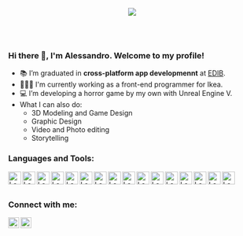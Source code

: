 <p align="center"><img src="https://media.giphy.com/media/oePrmT6c3fNsY/giphy.gif"/></p>

<br>
<br>

### Hi there 👋, I'm Alessandro. Welcome to my profile!

- 📚 I’m graduated in **cross-platform app developmennt** at [EDIB](https://www.grupofleming.com/web/ciclos/estudios/30/cfgs_desarrollo_de_aplicaciones_multiplataforma.html/).
- 🧑🏻‍💻 I'm currently working as a front-end programmer for Ikea. 
- 💻 I’m developing a horror game by my own with Unreal Engine V.
- What I can also do: 
    - 3D Modeling and Game Design
    - Graphic Design
    - Video and Photo editing
    - Storytelling
    

### Languages and Tools:

<img align="left" alt="Lapini | Unity" width="26px" src="https://i.redd.it/tu3gt6ysfxq71.png" />
<img align="left" alt="Lapini | Unreal" width="26px" src="https://upload.wikimedia.org/wikipedia/commons/thumb/2/20/UE_Logo_Black_Centered.svg/640px-UE_Logo_Black_Centered.svg.png"/>
<img align="left" alt="Lapini | Blender" width="26px" src="https://upload.wikimedia.org/wikipedia/commons/thumb/0/0c/Blender_logo_no_text.svg/2503px-Blender_logo_no_text.svg.png"/>
<img align="left" alt="Lapini | React" width="26px" src="https://cdn.freebiesupply.com/logos/large/2x/react-1-logo-png-transparent.png" />
<img align="left" alt="Lapini | Javascript" width="26px" src="https://upload.wikimedia.org/wikipedia/commons/thumb/6/6a/JavaScript-logo.png/768px-JavaScript-logo.png" />
<img align="left" alt="Lapini | Java" width="26px" src="https://cdn-icons-png.flaticon.com/512/226/226777.png"/>
<img align="left" alt="Lapini | C#" width="26px" src="https://seeklogo.com/images/C/c-sharp-c-logo-02F17714BA-seeklogo.com.png](https://upload.wikimedia.org/wikipedia/commons/b/bd/Logo_C_sharp.svg"/>
<img align="left" alt="Lapini | Python" width="26px" src="https://upload.wikimedia.org/wikipedia/commons/thumb/c/c3/Python-logo-notext.svg/1869px-Python-logo-notext.svg.png"/>
<img align="left" alt="Lapini | MongoDB" width="26px" src="https://img.icons8.com/color/480/mongodb.png"/>
<img align="left" alt="Lapini | SQL" width="26px" src="https://lineadecodigo.com/wp-content/uploads/2014/04/sql-e1633736325758.png"/>
<img align="left" alt="Lapini | Photoshop" width="26px" src="https://logodownload.org/wp-content/uploads/2019/10/adobe-photoshop-logo-1.png" />
<img align="left" alt="Lapini | Premiere" width="26px" src="https://logodownload.org/wp-content/uploads/2019/10/adobe-premiere-pro-logo-1-1.png" />
<img align="left" alt="Lapini | After Effects" width="26px" src="https://upload.wikimedia.org/wikipedia/commons/thumb/c/cb/Adobe_After_Effects_CC_icon.svg/788px-Adobe_After_Effects_CC_icon.svg.png" />
<img align="left" alt="Lapini | Illustrator" width="26px" src="https://www.pngmart.com/files/21/AI-PNG-Image.png" />
<img align="left" alt="Lapini | Marvelous" width="26px" src="https://theme.zdassets.com/theme_assets/9584131/bfb9d59b5074cba7b27f4dca62fb2cb313f9a273.png" />
<img align="left" alt="Lapini | Character Creator" width="26px" src="https://www.reallusion.com/about/includes/image/press_resource_product/cc/character-creator-1000x1000_colorlogo_word.png" />


<br/>
<br/>

### Connect with me:

[<img align="left" alt="Lapini | LinkedIn" width="22px" src="https://cdn-icons-png.flaticon.com/512/174/174857.png" />][linkedin]
[<img align="left" alt="Lapini | Instagram" width="22px" src="https://cdn-icons-png.flaticon.com/512/174/174855.png" />][instagram]

<br/>
<br/>


</details>

[linkedin]: https://es.linkedin.com/in/alessandro-lapini-l%C3%B3pez-9a4419153
[instagram]: https://www.instagram.com/a.lapini/
[Photoshop]:https://logos-marcas.com/wp-content/uploads/2020/11/Adobe-Photoshop-Logo.png
